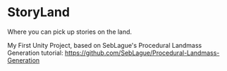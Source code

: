 # StoryLand

Where you can pick up stories on the land.

My First Unity Project, based on SebLague's Procedural Landmass Generation tutorial: https://github.com/SebLague/Procedural-Landmass-Generation
